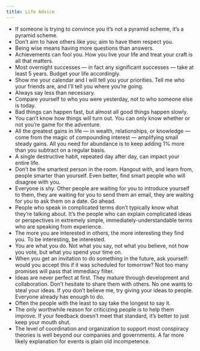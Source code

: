 ```yaml
---
title: Life Advice
---
```


- If someone is trying to convince you it’s not a pyramid scheme, it’s a pyramid scheme.
- Don’t aim to have others like you; aim to have them respect you.
- Being wise means having more questions than answers.
- Achievements can fool you. How you live your life and treat your craft is all that matters.
- Most overnight successes — in fact any significant successes — take at least 5 years. Budget your life accordingly.
- Show me your calendar and I will tell you your priorities. Tell me who your friends are, and I’ll tell you where you’re going.
- Always say less than necessary.
- Compare yourself to who you were yesterday, not to who someone else is today.
- Bad things can happen fast, but almost all good things happen slowly.
- You can’t know how things will turn out. You can only know whether or not you’re game for the adventure.
- All the greatest gains in life — in wealth, relationships, or knowledge —come from the magic of compounding interest — amplifying small steady gains. All you need for abundance is to keep adding 1% more than you subtract on a regular basis.
- A single destructive habit, repeated day after day, can impact your entire life.
- Don’t be the smartest person in the room. Hangout with, and learn from, people smarter than yourself. Even better, find smart people who will disagree with you.
- Everyone is shy. Other people are waiting for you to introduce yourself to them, they are waiting for you to send them an email, they are waiting for you to ask them on a date. Go ahead.
- People who speak in complicated terms don’t typically know what they’re talking about. It’s the people who can explain complicated ideas or perspectives in extremely simple, immediately-understandable terms who are speaking from experience.
- The more you are interested in others, the more interesting they find you. To be interesting, be interested.
- You are what you do. Not what you say, not what you believe, not how you vote, but what you spend your time on.
- When you get an invitation to do something in the future, ask yourself: would you accept this if it was scheduled for tomorrow? Not too many promises will pass that immediacy filter.
- Ideas are never perfect at first. They mature through development and collaboration. Don’t hesitate to share them with others. No one wants to steal your ideas. If you don’t believe me, try giving your ideas to people. Everyone already has enough to do.
- Often the people with the least to say take the longest to say it.
- The only worthwhile reason for criticizing people is to help them improve. If your feedback doesn’t meet that standard, it’s better to just keep your mouth shut.
- The level of coordination and organization to support most conspiracy theories is well beyond our companies and governments. A far more likely explanation for events is plain old incompetence.
